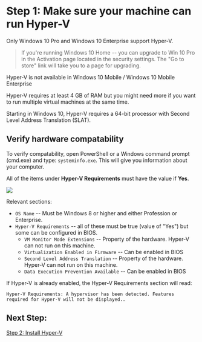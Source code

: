 # Step 1: Make sure your machine can run Hyper-V

Only Windows 10 Pro and Windows 10 Enterprise support Hyper-V.

> If you're running Windows 10 Home -- you can upgrade to Win 10 Pro in the Activation page located in the security settings. The "Go to store" link will take you to a page for upgrading.

Hyper-V is not available in Windows 10 Mobile / Windows 10 Mobile Enterprise

Hyper-V requires at least 4 GB of RAM but you might need more if you want to run multiple virtual machines at the same time.

Starting in Windows 10, Hyper-V requires a 64-bit processor with Second Level Address Translation (SLAT).

## Verify hardware compatability

To verify compatability, open PowerShell or a Windows command prompt (cmd.exe) and type: `systeminfo.exe`. This will give you information about your computer.

All of the items under **Hyper-V Requirements** must have the value if **Yes**.

![](media\systeminfo.png)

Relevant sections:
*  `OS Name` -- Must be Windows 8 or higher and either Profession or Enterprise.
*  `Hyper-V Requirements` -- all of these must be true (value of "Yes") but some can be configured in BIOS.
    *  `VM Monitor Mode Extensions` -- Property of the hardware. Hyper-V can not run on this machine.
    *  `Virtualization Enabled in Firmware` -- Can be enabled in BIOS
    *  `Second Level Address Translation` -- Property of the hardware. Hyper-V can not run on this machine.
    *  `Data Execution Prevention Available` -- Can be enabled in BIOS

If Hyper-V is already enabled, the Hyper-V Requirements section will read:
```
Hyper-V Requirements: A hypervisor has been detected. Features required for Hyper-V will not be displayed..
```

## Next Step:

[Step 2: Install Hyper-V](walkthrough_install.md)




<!--HONumber=Jan16_HO4-->
